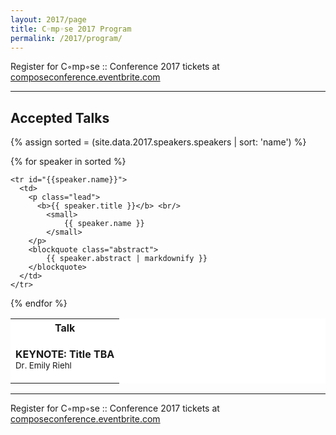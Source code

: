 ```yaml
---
layout: 2017/page
title: C◦mp◦se 2017 Program
permalink: /2017/program/
---
```


Register for C◦mp◦se :: Conference 2017 tickets at [composeconference.eventbrite.com](http://composeconference.eventbrite.com)

---

## Accepted Talks

<table class="table table-bordered" style="background: #fff">
    <tr class="active"><th>Talk</th></tr>
    <tr><td>
        <p class="lead">
          <b>KEYNOTE: Title TBA</b> <br/>
            <small>
             Dr. Emily Riehl
            </small>
        </p>
</td></tr>

{% assign sorted = (site.data.2017.speakers.speakers | sort: 'name') %}

{% for speaker in sorted %}

    <tr id="{{speaker.name}}">
      <td>
        <p class="lead">
          <b>{{ speaker.title }}</b> <br/>
            <small>
                {{ speaker.name }}
            </small>
        </p>
        <blockquote class="abstract">
            {{ speaker.abstract | markdownify }}
        </blockquote>
      </td>
    </tr>
{% endfor %}
</table>



---

Register for C◦mp◦se :: Conference 2017 tickets at [composeconference.eventbrite.com](http://composeconference.eventbrite.com)
